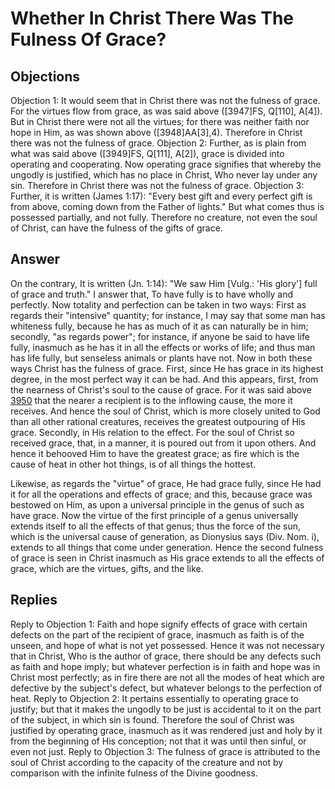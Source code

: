 # Whether In Christ There Was The Fulness Of Grace?
## Objections
Objection 1: It would seem that in Christ there was not the fulness of grace. For the virtues flow from grace, as was said above ([3947]FS, Q[110], A[4]). But in Christ there were not all the virtues; for there was neither faith nor hope in Him, as was shown above ([3948]AA[3],4). Therefore in Christ there was not the fulness of grace.
Objection 2: Further, as is plain from what was said above ([3949]FS, Q[111], A[2]), grace is divided into operating and cooperating. Now operating grace signifies that whereby the ungodly is justified, which has no place in Christ, Who never lay under any sin. Therefore in Christ there was not the fulness of grace.
Objection 3: Further, it is written (James 1:17): "Every best gift and every perfect gift is from above, coming down from the Father of lights." But what comes thus is possessed partially, and not fully. Therefore no creature, not even the soul of Christ, can have the fulness of the gifts of grace.
## Answer
On the contrary, It is written (Jn. 1:14): "We saw Him [Vulg.: 'His glory'] full of grace and truth."
I answer that, To have fully is to have wholly and perfectly. Now totality and perfection can be taken in two ways: First as regards their "intensive" quantity; for instance, I may say that some man has whiteness fully, because he has as much of it as can naturally be in him; secondly, "as regards power"; for instance, if anyone be said to have life fully, inasmuch as he has it in all the effects or works of life; and thus man has life fully, but senseless animals or plants have not. Now in both these ways Christ has the fulness of grace. First, since He has grace in its highest degree, in the most perfect way it can be had. And this appears, first, from the nearness of Christ's soul to the cause of grace. For it was said above [3950](A[1]) that the nearer a recipient is to the inflowing cause, the more it receives. And hence the soul of Christ, which is more closely united to God than all other rational creatures, receives the greatest outpouring of His grace. Secondly, in His relation to the effect. For the soul of Christ so received grace, that, in a manner, it is poured out from it upon others. And hence it behooved Him to have the greatest grace; as fire which is the cause of heat in other hot things, is of all things the hottest.

Likewise, as regards the "virtue" of grace, He had grace fully, since He had it for all the operations and effects of grace; and this, because grace was bestowed on Him, as upon a universal principle in the genus of such as have grace. Now the virtue of the first principle of a genus universally extends itself to all the effects of that genus; thus the force of the sun, which is the universal cause of generation, as Dionysius says (Div. Nom. i), extends to all things that come under generation. Hence the second fulness of grace is seen in Christ inasmuch as His grace extends to all the effects of grace, which are the virtues, gifts, and the like.
## Replies
Reply to Objection 1: Faith and hope signify effects of grace with certain defects on the part of the recipient of grace, inasmuch as faith is of the unseen, and hope of what is not yet possessed. Hence it was not necessary that in Christ, Who is the author of grace, there should be any defects such as faith and hope imply; but whatever perfection is in faith and hope was in Christ most perfectly; as in fire there are not all the modes of heat which are defective by the subject's defect, but whatever belongs to the perfection of heat.
Reply to Objection 2: It pertains essentially to operating grace to justify; but that it makes the ungodly to be just is accidental to it on the part of the subject, in which sin is found. Therefore the soul of Christ was justified by operating grace, inasmuch as it was rendered just and holy by it from the beginning of His conception; not that it was until then sinful, or even not just.
Reply to Objection 3: The fulness of grace is attributed to the soul of Christ according to the capacity of the creature and not by comparison with the infinite fulness of the Divine goodness.